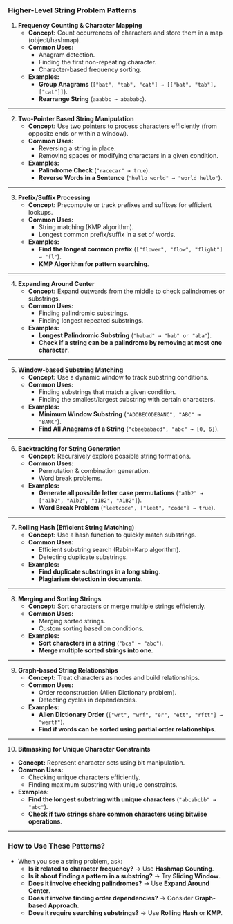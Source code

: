 ### **Higher-Level String Problem Patterns**

1. **Frequency Counting & Character Mapping**
   - **Concept:** Count occurrences of characters and store them in a map (object/hashmap).
   - **Common Uses:**
     - Anagram detection.
     - Finding the first non-repeating character.
     - Character-based frequency sorting.
   - **Examples:**
     - **Group Anagrams** (`["bat", "tab", "cat"] → [["bat", "tab"], ["cat"]]`).
     - **Rearrange String** (`aaabbc → abababc`).

---

2. **Two-Pointer Based String Manipulation**
   - **Concept:** Use two pointers to process characters efficiently (from opposite ends or within a window).
   - **Common Uses:**
     - Reversing a string in place.
     - Removing spaces or modifying characters in a given condition.
   - **Examples:**
     - **Palindrome Check** (`"racecar" → true`).
     - **Reverse Words in a Sentence** (`"hello world" → "world hello"`).

---

3. **Prefix/Suffix Processing**
   - **Concept:** Precompute or track prefixes and suffixes for efficient lookups.
   - **Common Uses:**
     - String matching (KMP algorithm).
     - Longest common prefix/suffix in a set of words.
   - **Examples:**
     - **Find the longest common prefix** (`["flower", "flow", "flight"] → "fl"`).
     - **KMP Algorithm for pattern searching**.

---

4. **Expanding Around Center**
   - **Concept:** Expand outwards from the middle to check palindromes or substrings.
   - **Common Uses:**
     - Finding palindromic substrings.
     - Finding longest repeated substrings.
   - **Examples:**
     - **Longest Palindromic Substring** (`"babad" → "bab" or "aba"`).
     - **Check if a string can be a palindrome by removing at most one character**.

---

5. **Window-based Substring Matching**
   - **Concept:** Use a dynamic window to track substring conditions.
   - **Common Uses:**
     - Finding substrings that match a given condition.
     - Finding the smallest/largest substring with certain characters.
   - **Examples:**
     - **Minimum Window Substring** (`"ADOBECODEBANC", "ABC" → "BANC"`).
     - **Find All Anagrams of a String** (`"cbaebabacd", "abc" → [0, 6]`).

---

6. **Backtracking for String Generation**
   - **Concept:** Recursively explore possible string formations.
   - **Common Uses:**
     - Permutation & combination generation.
     - Word break problems.
   - **Examples:**
     - **Generate all possible letter case permutations** (`"a1b2" → ["a1b2", "A1b2", "a1B2", "A1B2"]`).
     - **Word Break Problem** (`"leetcode", ["leet", "code"] → true`).

---

7. **Rolling Hash (Efficient String Matching)**
   - **Concept:** Use a hash function to quickly match substrings.
   - **Common Uses:**
     - Efficient substring search (Rabin-Karp algorithm).
     - Detecting duplicate substrings.
   - **Examples:**
     - **Find duplicate substrings in a long string**.
     - **Plagiarism detection in documents**.

---

8. **Merging and Sorting Strings**
   - **Concept:** Sort characters or merge multiple strings efficiently.
   - **Common Uses:**
     - Merging sorted strings.
     - Custom sorting based on conditions.
   - **Examples:**
     - **Sort characters in a string** (`"bca" → "abc"`).
     - **Merge multiple sorted strings into one**.

---

9. **Graph-based String Relationships**
   - **Concept:** Treat characters as nodes and build relationships.
   - **Common Uses:**
     - Order reconstruction (Alien Dictionary problem).
     - Detecting cycles in dependencies.
   - **Examples:**
     - **Alien Dictionary Order** (`["wrt", "wrf", "er", "ett", "rftt"] → "wertf"`).
     - **Find if words can be sorted using partial order relationships**.

---

10. **Bitmasking for Unique Character Constraints**

- **Concept:** Represent character sets using bit manipulation.
- **Common Uses:**
  - Checking unique characters efficiently.
  - Finding maximum substring with unique constraints.
- **Examples:**
  - **Find the longest substring with unique characters** (`"abcabcbb" → "abc"`).
  - **Check if two strings share common characters using bitwise operations**.

---

### **How to Use These Patterns?**

- When you see a string problem, ask:
  - **Is it related to character frequency?** → Use **Hashmap Counting**.
  - **Is it about finding a pattern in a substring?** → Try **Sliding Window**.
  - **Does it involve checking palindromes?** → Use **Expand Around Center**.
  - **Does it involve finding order dependencies?** → Consider **Graph-based Approach**.
  - **Does it require searching substrings?** → Use **Rolling Hash** or **KMP**.
